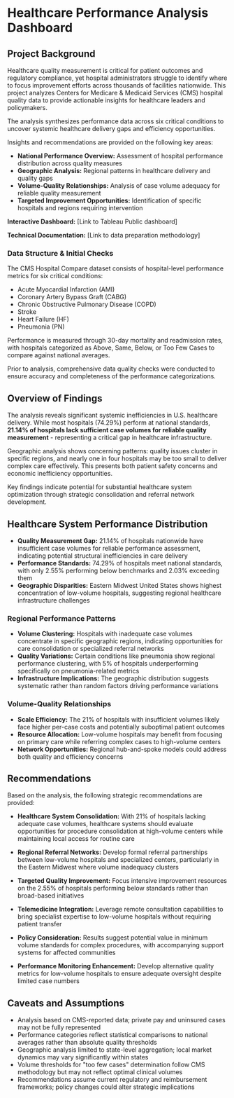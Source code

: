 # Healthcare Performance Analysis Dashboard

## Project Background

Healthcare quality measurement is critical for patient outcomes and regulatory compliance, yet hospital administrators struggle to identify where to focus improvement efforts across thousands of facilities nationwide. This project analyzes Centers for Medicare & Medicaid Services (CMS) hospital quality data to provide actionable insights for healthcare leaders and policymakers.

The analysis synthesizes performance data across six critical conditions to uncover systemic healthcare delivery gaps and efficiency opportunities.

Insights and recommendations are provided on the following key areas:

- **National Performance Overview:** Assessment of hospital performance distribution across quality measures
- **Geographic Analysis:** Regional patterns in healthcare delivery and quality gaps  
- **Volume-Quality Relationships:** Analysis of case volume adequacy for reliable quality measurement
- **Targeted Improvement Opportunities:** Identification of specific hospitals and regions requiring intervention

**Interactive Dashboard:** [Link to Tableau Public dashboard]

**Technical Documentation:** [Link to data preparation methodology]


### Data Structure & Initial Checks

The CMS Hospital Compare dataset consists of hospital-level performance metrics for six critical conditions:
- Acute Myocardial Infarction (AMI) 
- Coronary Artery Bypass Graft (CABG)
- Chronic Obstructive Pulmonary Disease (COPD)
- Stroke
- Heart Failure (HF)
- Pneumonia (PN)

Performance is measured through 30-day mortality and readmission rates, with hospitals categorized as Above, Same, Below, or Too Few Cases to compare against national averages.

Prior to analysis, comprehensive data quality checks were conducted to ensure accuracy and completeness of the performance categorizations.


## Overview of Findings

The analysis reveals significant systemic inefficiencies in U.S. healthcare delivery. While most hospitals (74.29%) perform at national standards, **21.14% of hospitals lack sufficient case volumes for reliable quality measurement** - representing a critical gap in healthcare infrastructure.

Geographic analysis shows concerning patterns: quality issues cluster in specific regions, and nearly one in four hospitals may be too small to deliver complex care effectively. This presents both patient safety concerns and economic inefficiency opportunities.

Key findings indicate potential for substantial healthcare system optimization through strategic consolidation and referral network development.


## Healthcare System Performance Distribution

- **Quality Measurement Gap:** 21.14% of hospitals nationwide have insufficient case volumes for reliable performance assessment, indicating potential structural inefficiencies in care delivery
- **Performance Standards:** 74.29% of hospitals meet national standards, with only 2.55% performing below benchmarks and 2.03% exceeding them
- **Geographic Disparities:** Eastern Midwest United States shows highest concentration of low-volume hospitals, suggesting regional healthcare infrastructure challenges

### Regional Performance Patterns

- **Volume Clustering:** Hospitals with inadequate case volumes concentrate in specific geographic regions, indicating opportunities for care consolidation or specialized referral networks
- **Quality Variations:** Certain conditions like pneumonia show regional performance clustering, with 5% of hospitals underperforming specifically on pneumonia-related metrics
- **Infrastructure Implications:** The geographic distribution suggests systematic rather than random factors driving performance variations

### Volume-Quality Relationships

- **Scale Efficiency:** The 21% of hospitals with insufficient volumes likely face higher per-case costs and potentially suboptimal patient outcomes
- **Resource Allocation:** Low-volume hospitals may benefit from focusing on primary care while referring complex cases to high-volume centers
- **Network Opportunities:** Regional hub-and-spoke models could address both quality and efficiency concerns

## Recommendations

Based on the analysis, the following strategic recommendations are provided:

- **Healthcare System Consolidation:** With 21% of hospitals lacking adequate case volumes, healthcare systems should evaluate opportunities for procedure consolidation at high-volume centers while maintaining local access for routine care

- **Regional Referral Networks:** Develop formal referral partnerships between low-volume hospitals and specialized centers, particularly in the Eastern Midwest where volume inadequacy clusters

- **Targeted Quality Improvement:** Focus intensive improvement resources on the 2.55% of hospitals performing below standards rather than broad-based initiatives

- **Telemedicine Integration:** Leverage remote consultation capabilities to bring specialist expertise to low-volume hospitals without requiring patient transfer

- **Policy Consideration:** Results suggest potential value in minimum volume standards for complex procedures, with accompanying support systems for affected communities

- **Performance Monitoring Enhancement:** Develop alternative quality metrics for low-volume hospitals to ensure adequate oversight despite limited case numbers

## Caveats and Assumptions

- Analysis based on CMS-reported data; private pay and uninsured cases may not be fully represented
- Performance categories reflect statistical comparisons to national averages rather than absolute quality thresholds  
- Geographic analysis limited to state-level aggregation; local market dynamics may vary significantly within states
- Volume thresholds for "too few cases" determination follow CMS methodology but may not reflect optimal clinical volumes
- Recommendations assume current regulatory and reimbursement frameworks; policy changes could alter strategic implications
